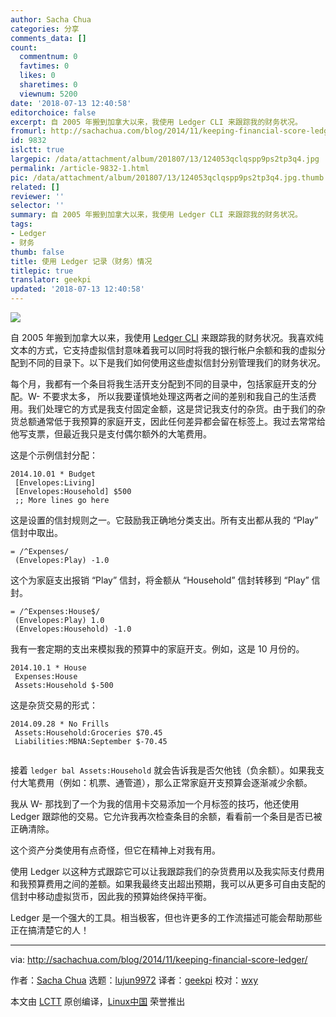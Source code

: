 ```yaml
---
author: Sacha Chua
categories: 分享
comments_data: []
count:
  commentnum: 0
  favtimes: 0
  likes: 0
  sharetimes: 0
  viewnum: 5200
date: '2018-07-13 12:40:58'
editorchoice: false
excerpt: 自 2005 年搬到加拿大以来，我使用 Ledger CLI 来跟踪我的财务状况。
fromurl: http://sachachua.com/blog/2014/11/keeping-financial-score-ledger/
id: 9832
islctt: true
largepic: /data/attachment/album/201807/13/124053qclqspp9ps2tp3q4.jpg
permalink: /article-9832-1.html
pic: /data/attachment/album/201807/13/124053qclqspp9ps2tp3q4.jpg.thumb.jpg
related: []
reviewer: ''
selector: ''
summary: 自 2005 年搬到加拿大以来，我使用 Ledger CLI 来跟踪我的财务状况。
tags:
- Ledger
- 财务
thumb: false
title: 使用 Ledger 记录（财务）情况
titlepic: true
translator: geekpi
updated: '2018-07-13 12:40:58'
---
```


![](/data/attachment/album/201807/13/124053qclqspp9ps2tp3q4.jpg)


自 2005 年搬到加拿大以来，我使用 [Ledger CLI](http://www.ledger-cli.org/) 来跟踪我的财务状况。我喜欢纯文本的方式，它支持虚拟信封意味着我可以同时将我的银行帐户余额和我的虚拟分配到不同的目录下。以下是我们如何使用这些虚拟信封分别管理我们的财务状况。


每个月，我都有一个条目将我生活开支分配到不同的目录中，包括家庭开支的分配。W- 不要求太多， 所以我要谨慎地处理这两者之间的差别和我自己的生活费用。我们处理它的方式是我支付固定金额，这是贷记我支付的杂货。由于我们的杂货总额通常低于我预算的家庭开支，因此任何差异都会留在标签上。我过去常常给他写支票，但最近我只是支付偶尔额外的大笔费用。


这是个示例信封分配：



```
2014.10.01 * Budget
 [Envelopes:Living]
 [Envelopes:Household] $500
 ;; More lines go here

```

这是设置的信封规则之一。它鼓励我正确地分类支出。所有支出都从我的 “Play” 信封中取出。



```
= /^Expenses/
 (Envelopes:Play) -1.0

```

这个为家庭支出报销 “Play” 信封，将金额从 “Household” 信封转移到 “Play” 信封。



```
= /^Expenses:House$/
 (Envelopes:Play) 1.0
 (Envelopes:Household) -1.0

```

我有一套定期的支出来模拟我的预算中的家庭开支。例如，这是 10 月份的。



```
2014.10.1 * House
 Expenses:House
 Assets:Household $-500

```

这是杂货交易的形式：



```
2014.09.28 * No Frills
 Assets:Household:Groceries $70.45
 Liabilities:MBNA:September $-70.45


```

接着 `ledger bal Assets:Household` 就会告诉我是否欠他钱（负余额）。如果我支付大笔费用（例如：机票、通管道），那么正常家庭开支预算会逐渐减少余额。


我从 W- 那找到了一个为我的信用卡交易添加一个月标签的技巧，他还使用 Ledger 跟踪他的交易。它允许我再次检查条目的余额，看看前一个条目是否已被正确清除。


这个资产分类使用有点奇怪，但它在精神上对我有用。


使用 Ledger 以这种方式跟踪它可以让我跟踪我们的杂货费用以及我实际支付费用和我预算费用之间的差额。如果我最终支出超出预期，我可以从更多可自由支配的信封中移动虚拟货币，因此我的预算始终保持平衡。


Ledger 是一个强大的工具。相当极客，但也许更多的工作流描述可能会帮助那些正在搞清楚它的人！




---


via: <http://sachachua.com/blog/2014/11/keeping-financial-score-ledger/>


作者：[Sacha Chua](http://sachachua.com) 选题：[lujun9972](https://github.com/lujun9972) 译者：[geekpi](https://github.com/geekpi) 校对：[wxy](https://github.com/wxy)


本文由 [LCTT](https://github.com/LCTT/TranslateProject) 原创编译，[Linux中国](https://linux.cn/) 荣誉推出